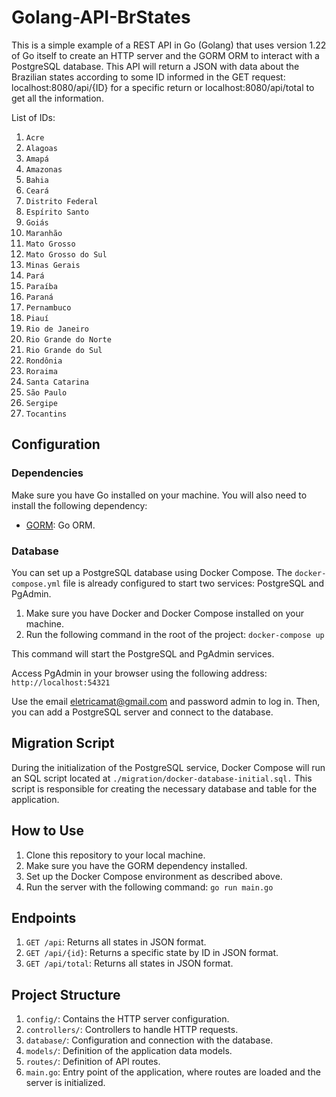 # Golang-API-BrStates

This is a simple example of a REST API in Go (Golang) that uses version 1.22 of Go itself to create an HTTP server and the GORM ORM to interact with a PostgreSQL database.
This API will return a JSON with data about the Brazilian states according to some ID informed in the GET request: localhost:8080/api/{ID} for a specific return or localhost:8080/api/total to get all the information.

List of IDs:

1. `Acre`
2. `Alagoas`
3. `Amapá`
4. `Amazonas`
5. `Bahia`
6. `Ceará`
7. `Distrito Federal`
8. `Espírito Santo`
9. `Goiás`
10. `Maranhão` 
11. `Mato Grosso`
12. `Mato Grosso do Sul`
13. `Minas Gerais`
14. `Pará` 
15. `Paraíba`
16. `Paraná` 
17. `Pernambuco` 
18. `Piauí`
19. `Rio de Janeiro`
20. `Rio Grande do Norte`
21. `Rio Grande do Sul` 
21. `Rondônia` 
22. `Roraima`
23. `Santa Catarina` 
24. `São Paulo` 
25. `Sergipe`
27. `Tocantins`

## Configuration

### Dependencies
Make sure you have Go installed on your machine. You will also need to install the following dependency:

- [GORM](https://gorm.io/): Go ORM.

### Database
You can set up a PostgreSQL database using Docker Compose. The `docker-compose.yml` file is already configured to start two services: PostgreSQL and PgAdmin.

1. Make sure you have Docker and Docker Compose installed on your machine.
2. Run the following command in the root of the project: `docker-compose up`

This command will start the PostgreSQL and PgAdmin services.

Access PgAdmin in your browser using the following address: `http://localhost:54321`

Use the email eletricamat@gmail.com and password admin to log in. Then, you can add a PostgreSQL server and connect to the database.

## Migration Script

During the initialization of the PostgreSQL service, Docker Compose will run an SQL script located at `./migration/docker-database-initial.sql.` This script is responsible for creating the necessary database and table for the application.

## How to Use

1. Clone this repository to your local machine.
2. Make sure you have the GORM dependency installed.
3. Set up the Docker Compose environment as described above.
4. Run the server with the following command: `go run main.go`

## Endpoints

1. `GET /api`: Returns all states in JSON format.
2. `GET /api/{id}`: Returns a specific state by ID in JSON format.  
3. `GET /api/total`: Returns all states in JSON format.

## Project Structure

1. `config/`: Contains the HTTP server configuration.
2. `controllers/`: Controllers to handle HTTP requests.
3. `database/`: Configuration and connection with the database.
4. `models/`: Definition of the application data models.
5. `routes/`: Definition of API routes.
6. `main.go`: Entry point of the application, where routes are loaded and the server is initialized.

